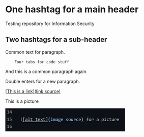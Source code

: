 # One hashtag for a main header

Testing repository for Information Security

## Two hashtags for a sub-header

Common text for paragraph.

        Four tabs for code stuff
   
And this is a common paragraph again.

Double enters for a new paragraph.

[[This is a link](link source)](https://github.com/heipaipai)

This is a picture

![screenshot of the command](screenshot.png)
